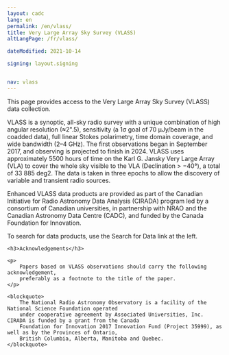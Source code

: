 ```yaml
---
layout: cadc
lang: en
permalink: /en/vlass/
title: Very Large Array Sky Survey (VLASS)
altLangPage: /fr/vlass/

dateModified: 2021-10-14

signing: layout.signing


nav: vlass
---
```


<p>
    This page provides access to the Very Large Array Sky Survey (VLASS) data collection.
</p>

<p>
    VLASS is a synoptic, all-sky radio survey with a unique combination of high angular resolution (≈2".5),
    sensitivity (a 1σ goal of 70 µJy/beam in the coadded data), full linear Stokes polarimetry, time domain coverage,
    and wide bandwidth (2–4 GHz). The first observations began in September 2017, and observing is projected to finish
    in 2024. VLASS uses approximately 5500 hours of time on the Karl G. Jansky Very Large Array (VLA) to cover the
    whole sky visible to the VLA (Declination &gt; −40&deg;), a total of 33 885 deg2. The data is taken in three epochs to allow
    the discovery of variable and transient radio sources.
</p>

<p>
    Enhanced VLASS data products are provided as part of the Canadian Initiative for Radio Astronomy Data Analysis
    (CIRADA) program led by a consortium of Canadian universities, in partnership with NRAO and the
    Canadian Astronomy Data Centre (CADC), and funded by the Canada Foundation for Innovation.
</p>

<p>
    To search for data products, use the Search for Data link at the left.
</p>

<div class="about_text">

    <h3>Acknowledgements</h3>

    <p>
        Papers based on VLASS observations should carry the following acknowledgement,
        preferably as a footnote to the title of the paper.
    </p>

    <blockquote>
        The National Radio Astronomy Observatory is a facility of the National Science Foundation operated
        under cooperative agreement by Associated Universities, Inc. CIRADA is funded by a grant from the Canada
        Foundation for Innovation 2017 Innovation Fund (Project 35999), as well as by the Provinces of Ontario,
        British Columbia, Alberta, Manitoba and Quebec.
    </blockquote>
</div>
